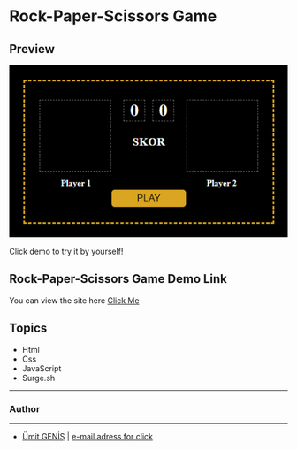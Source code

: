 #  Rock-Paper-Scissors Game

## Preview
![](./assets/gameRPS.gif)

Click demo to try it by yourself!

## Rock-Paper-Scissors Game Demo Link

You can view the site here [Click Me](https://rps-game-game.surge.sh)


## Topics

- Html
- Css
- JavaScript
- Surge.sh

***
### Author
***

* [Ümit GENİŞ](https://github.com/umitgenis/) | [e-mail adress for click](mailto:umitgenis@gmail.com) 
